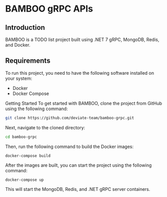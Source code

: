 # BAMBOO gRPC APIs

## Introduction
BAMBOO is a TODO list project built using .NET 7 gRPC, MongoDB, Redis, and Docker. 

## Requirements
To run this project, you need to have the following software installed on your system:
- Docker
- Docker Compose

Getting Started
To get started with BAMBOO, clone the project from GitHub using the following command:
```bash
git clone https://github.com/deviate-team/bamboo-grpc.git
```

Next, navigate to the cloned directory:
```bash
cd bamboo-grpc
```

Then, run the following command to build the Docker images:
```bash
docker-compose build
```

After the images are built, you can start the project using the following command:
```
docker-compose up
```
This will start the MongoDB, Redis, and .NET gRPC server containers.
